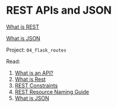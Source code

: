 # REST APIs and JSON

[What is REST](https://restfulapi.net/)

[What is JSON](https://restfulapi.net/introduction-to-json/)

Project: `04_flask_routes`

Read:

1. [What is an API?](https://restfulapi.net/what-is-an-api/)
2. [What is Rest](https://restfulapi.net/)
3. [REST Constraints](https://restfulapi.net/rest-architectural-constraints/)
4. [REST Resource Naming Guide](https://restfulapi.net/resource-naming/)
5. [What is JSON](https://restfulapi.net/introduction-to-json/)


